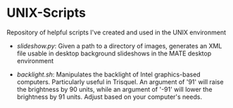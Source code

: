 # UNIX-Scripts
Repository of helpful scripts I've created and used in the UNIX environment

* *slideshow.py*: Given a path to a directory of images, generates an XML file 
usable in desktop background slideshows in the MATE desktop environment

* *backlight.sh*: Manipulates the backlight of Intel graphics-based computers. Particularly useful in Trisquel. An argument of '91' will raise the brightness by 90 units, while an argument of '-91' will lower the brightness by 91 units. Adjust based on your computer's needs.